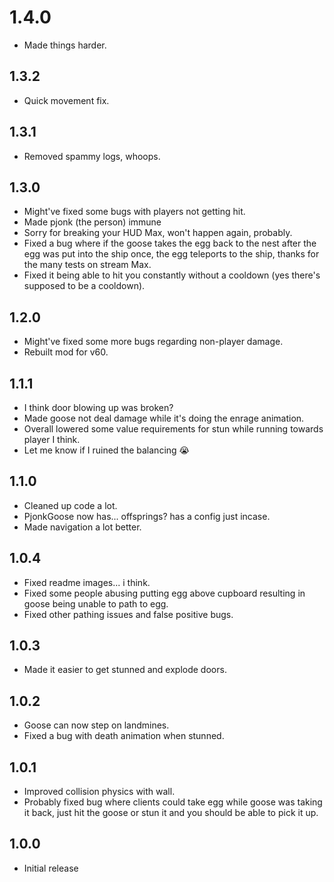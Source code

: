 # 1.4.0
- Made things harder.

## 1.3.2
- Quick movement fix.

## 1.3.1
- Removed spammy logs, whoops.

## 1.3.0
- Might've fixed some bugs with players not getting hit.
- Made pjonk (the person) immune
- Sorry for breaking your HUD Max, won't happen again, probably.
- Fixed a bug where if the goose takes the egg back to the nest after the egg was put into the ship once, the egg teleports to the ship, thanks for the many tests on stream Max.
- Fixed it being able to hit you constantly without a cooldown (yes there's supposed to be a cooldown).

## 1.2.0
- Might've fixed some more bugs regarding non-player damage.
- Rebuilt mod for v60.

## 1.1.1
- I think door blowing up was broken?
- Made goose not deal damage while it's doing the enrage animation.
- Overall lowered some value requirements for stun while running towards player I think.
- Let me know if I ruined the balancing :sob:

## 1.1.0
- Cleaned up code a lot.
- PjonkGoose now has... offsprings? has a config just incase.
- Made navigation a lot better.

## 1.0.4
- Fixed readme images... i think.
- Fixed some people abusing putting egg above cupboard resulting in goose being unable to path to egg.
- Fixed other pathing issues and false positive bugs.

## 1.0.3
- Made it easier to get stunned and explode doors.

## 1.0.2
- Goose can now step on landmines.
- Fixed a bug with death animation when stunned.

## 1.0.1
- Improved collision physics with wall.
- Probably fixed bug where clients could take egg while goose was taking it back, just hit the goose or stun it and you should be able to pick it up.

## 1.0.0

- Initial release